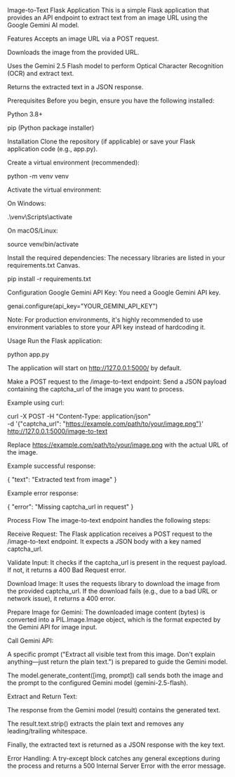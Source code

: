 Image-to-Text Flask Application
This is a simple Flask application that provides an API endpoint to extract text from an image URL using the Google Gemini AI model.

Features
Accepts an image URL via a POST request.

Downloads the image from the provided URL.

Uses the Gemini 2.5 Flash model to perform Optical Character Recognition (OCR) and extract text.

Returns the extracted text in a JSON response.

Prerequisites
Before you begin, ensure you have the following installed:

Python 3.8+

pip (Python package installer)

Installation
Clone the repository (if applicable) or save your Flask application code (e.g., app.py).

Create a virtual environment (recommended):

python -m venv venv

Activate the virtual environment:

On Windows:

.\venv\Scripts\activate

On macOS/Linux:

source venv/bin/activate

Install the required dependencies:
The necessary libraries are listed in your requirements.txt Canvas.

pip install -r requirements.txt

Configuration
Google Gemini API Key:
You need a Google Gemini API key.

genai.configure(api_key="YOUR_GEMINI_API_KEY")

Note: For production environments, it's highly recommended to use environment variables to store your API key instead of hardcoding it.

Usage
Run the Flask application:

python app.py

The application will start on http://127.0.0.1:5000/ by default.

Make a POST request to the /image-to-text endpoint:
Send a JSON payload containing the captcha_url of the image you want to process.

Example using curl:

curl -X POST -H "Content-Type: application/json" \
     -d '{"captcha_url": "https://example.com/path/to/your/image.png"}' \
     http://127.0.0.1:5000/image-to-text

Replace https://example.com/path/to/your/image.png with the actual URL of the image.

Example successful response:

{
  "text": "Extracted text from image"
}

Example error response:

{
  "error": "Missing captcha_url in request"
}

Process Flow
The image-to-text endpoint handles the following steps:

Receive Request: The Flask application receives a POST request to the /image-to-text endpoint. It expects a JSON body with a key named captcha_url.

Validate Input: It checks if the captcha_url is present in the request payload. If not, it returns a 400 Bad Request error.

Download Image: It uses the requests library to download the image from the provided captcha_url. If the download fails (e.g., due to a bad URL or network issue), it returns a 400 error.

Prepare Image for Gemini: The downloaded image content (bytes) is converted into a PIL.Image.Image object, which is the format expected by the Gemini API for image input.

Call Gemini API:

A specific prompt ("Extract all visible text from this image. Don't explain anything—just return the plain text.") is prepared to guide the Gemini model.

The model.generate_content([img, prompt]) call sends both the image and the prompt to the configured Gemini model (gemini-2.5-flash).

Extract and Return Text:

The response from the Gemini model (result) contains the generated text.

The result.text.strip() extracts the plain text and removes any leading/trailing whitespace.

Finally, the extracted text is returned as a JSON response with the key text.

Error Handling: A try-except block catches any general exceptions during the process and returns a 500 Internal Server Error with the error message.
